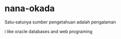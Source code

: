 # nana-okada
Satu-satunya sumber pengetahuan adalah pengalaman


i like oracle databases and web programing
